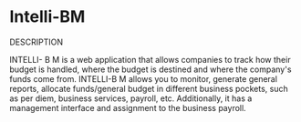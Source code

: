 # Intelli-BM


DESCRIPTION

INTELLI- B M is a web application that allows companies to track  how their budget is handled, where the budget is destined and where the company's funds come from. INTELLI-B M allows you to monitor, generate general reports, allocate funds/general budget in different business pockets, such as per diem, business services, payroll, etc. Additionally, it has a management interface and assignment to the business payroll. 

